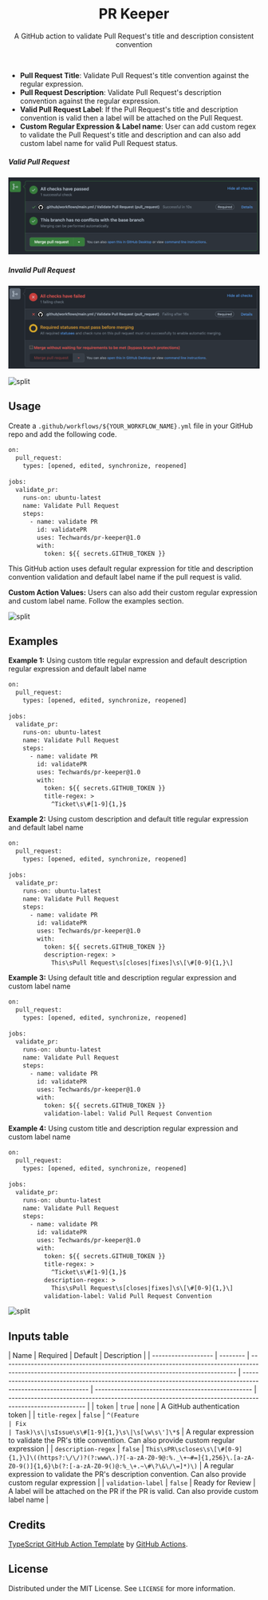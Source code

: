 <h1 align="center">PR Keeper</h1>

<!-- PROJECT SHIELDS -->
<!-- <p align="center">
  <a href="package_link_here">
    <img src="https://img.shields.io/badge/node-18.x.x-brightgreen.svg" alt="version" />
  </a>
  &nbsp;
  <a href="https://github.com/actions/typescript-action/actions"><img alt="typescript-action status" src="https://github.com/actions/typescript-action/workflows/build-test/badge.svg"></a>
  &nbsp;
  <a href="package_link_here">
    <img src="https://img.shields.io/npm/dm/prompts.svg" alt="downloads" />
  </a>
</p> -->

<p align="center">
  A GitHub action to validate Pull Request's title and description consistent convention
</p>

<br />

- **Pull Request Title**: Validate Pull Request's title convention against the regular expression.
- **Pull Request Description**: Validate Pull Request's description convention against the regular expression.
- **Valid Pull Request Label**: If the Pull Request's title and description convention is valid then a label will be attached on the Pull Request.
- **Custom Regular Expression & Label name**: User can add custom regex to validate the Pull Request's title and description and can also add custom label name for valid Pull Request status.

##### Valid Pull Request

<img src="./assets/images/check-list-passed.png" />

##### Invalid Pull Request

<img src="./assets/images/check-list-failed.png" />

![split](https://github.com/terkelg/prompts/raw/master/media/split.png)

## Usage

Create a `.github/workflows/${YOUR_WORKFLOW_NAME}.yml` file in your GitHub repo and add the following code.

```
on:
  pull_request:
    types: [opened, edited, synchronize, reopened]

jobs:
  validate_pr:
    runs-on: ubuntu-latest
    name: Validate Pull Request
    steps:
      - name: validate PR
        id: validatePR
        uses: Techwards/pr-keeper@1.0
        with:
          token: ${{ secrets.GITHUB_TOKEN }}
```

This GitHub action uses default regular expression for title and description convention validation and default label name if the pull request is valid.

**Custom Action Values:** Users can also add their custom regular expression and custom label name. Follow the examples section.

![split](https://github.com/terkelg/prompts/raw/master/media/split.png)

## Examples

**Example 1:** Using custom title regular expression and default description regular expression and default label name

```
on:
  pull_request:
    types: [opened, edited, synchronize, reopened]

jobs:
  validate_pr:
    runs-on: ubuntu-latest
    name: Validate Pull Request
    steps:
      - name: validate PR
        id: validatePR
        uses: Techwards/pr-keeper@1.0
        with:
          token: ${{ secrets.GITHUB_TOKEN }}
          title-regex: >
            ^Ticket\s\#[1-9]{1,}$
```

**Example 2:** Using custom description and default title regular expression and default label name

```
on:
  pull_request:
    types: [opened, edited, synchronize, reopened]

jobs:
  validate_pr:
    runs-on: ubuntu-latest
    name: Validate Pull Request
    steps:
      - name: validate PR
        id: validatePR
        uses: Techwards/pr-keeper@1.0
        with:
          token: ${{ secrets.GITHUB_TOKEN }}
          description-regex: >
            This\sPull Request\s[closes|fixes]\s\[\#[0-9]{1,}\]
```

**Example 3:** Using default title and description regular expression and custom label name

```
on:
  pull_request:
    types: [opened, edited, synchronize, reopened]

jobs:
  validate_pr:
    runs-on: ubuntu-latest
    name: Validate Pull Request
    steps:
      - name: validate PR
        id: validatePR
        uses: Techwards/pr-keeper@1.0
        with:
          token: ${{ secrets.GITHUB_TOKEN }}
          validation-label: Valid Pull Request Convention
```

**Example 4:** Using custom title and description regular expression and custom label name

```
on:
  pull_request:
    types: [opened, edited, synchronize, reopened]

jobs:
  validate_pr:
    runs-on: ubuntu-latest
    name: Validate Pull Request
    steps:
      - name: validate PR
        id: validatePR
        uses: Techwards/pr-keeper@1.0
        with:
          token: ${{ secrets.GITHUB_TOKEN }}
          title-regex: >
            ^Ticket\s\#[1-9]{1,}$
          description-regex: >
            This\sPull Request\s[closes|fixes]\s\[\#[0-9]{1,}\]
          validation-label: Valid Pull Request Convention
```

![split](https://github.com/terkelg/prompts/raw/master/media/split.png)

## Inputs table

| Name                | Required | Default                                                                                                                                                 | Description                                                                                                  |
| ------------------- | -------- | ------------------------------------------------------------------------------------------------------------------------------------------------------- | ------------------------------------------------------------------------------------------------------------ | ------------------------------------------------- | ------------------------------------------------------------------------------------------------------ |
| `token`             | `true`   | `none`                                                                                                                                                  | A GitHub authentication token                                                                                |
| `title-regex`       | `false`  | ```^(Feature                                                                                                                                            | Fix                                                                                                          | Task)\s\|\sIssue\s\#[1-9]{1,}\s\|\s[\w\s\']\*$``` | A regular expression to validate the PR's title convention. Can also provide custom regular expression |
| `description-regex` | `false`  | `This\sPR\scloses\s\[\#[0-9]{1,}\]\((https?:\/\/)?(?:www\.)?[-a-zA-Z0-9@:%._\+~#=]{1,256}\.[a-zA-Z0-9()]{1,6}\b(?:[-a-zA-Z0-9()@:%_\+.~\#\?\&\/\=]*)\)` | A regular expression to validate the PR's description convention. Can also provide custom regular expression |
| `validation-label`  | `false`  | Ready for Review                                                                                                                                        | A label will be attached on the PR if the PR is valid. Can also provide custom label name                    |

## Credits

[TypeScript GitHub Action Template](https://github.com/actions/typescript-action) by [GitHub Actions](https://github.com/actions).

## License

Distributed under the MIT License. See `LICENSE` for more information.
